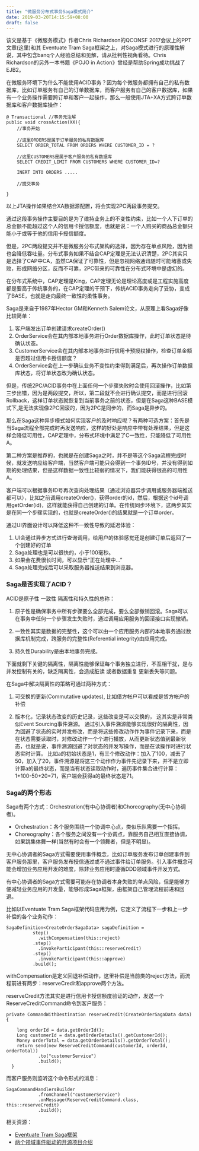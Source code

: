 ```yaml
---
title: "微服务分布式事务Saga模式简介"
date: 2019-03-20T14:15:59+08:00
draft: false
---
```


该文是基于《微服务模式》作者Chris Richardson的QCONSF 2017会议上的PPT文章(这里)和其 Eventuate Tram Saga框架之上，对Saga模式进行的原理性解说，其中包含banq个人经验总结和见解，请从批判性视角看待。Chris Richardson的另外一本书籍《POJO in Action》曾经是帮助Spring成功挑战了EJB2。

在微服务环境下为什么不能使用ACID事务？因为每个微服务都拥有自己的私有数据库，比如订单服务有自己的订单数据库，而客户服务有自己的客户数据库，如果有一个业务操作需要跨订单和客户一起操作，那么一般使用JTA+XA方式跨订单数据库和客户数据库操作：
```
@ Transactional //事务元注解
public void crossAction(XX){
	//事务开始

	//这里ORDERS是属于订单服务的私有数据库
	SELECT ORDER_TOTAL FROM ORDERS WHERE CUSTOMER_ID = ?

    //这里CUSTOMERS是属于客户服务的私有数据库
	SELECT CREDIT_LIMIT FROM CUSTOMERS WHERE CUSTOMER_ID=?

	INERT INTO ORDERS .....

    //提交事务

}
```
以上JTA操作如果结合XA数据源配置，将会实现2PC两段事务提交。

通过这段事务操作主要目的是为了维持业务上的不变性约束，比如一个人下订单的总金额不能超过这个人的信用卡授信额度，也就是说：一个人购买的商品总金额只能小于或等于他的信用卡授信额度。

但是，2PC两段提交并不是微服务分布式架构的选择，因为存在单点风险，因为锁也会降低吞吐量。分布式事务如果不结合CAP定理是无法认识清楚，2PC其实只是选择了CAP中CA，虽然CA保证了可靠性，但是忽视网络通讯随时可能堵塞或失败，形成网络分区，反而不可靠，2PC带来的可靠性在分布式环境中是虚幻的。

在分布式系统中，CAP定理是King，CAP定理无论是理论高度或是工程实施高度都是要高于传统事务的，在CAP定理的干预下，传统ACID事务走向了妥协，变成了BASE，也就是走向最终一致性的柔性事务。

Saga是来自于1987年Hector GM和Kenneth Salem论文，从原理上看Saga好像比较简单：
1. 客户端发出订单创建请求createOrder()
2. OrderService会在其内部本地事务进行Order数据库操作，此时订单状态是待确认状态。
3. CustomerService会在其内部本地事务进行信用卡预授权操作，检查订单金额是否超过信用卡授信额度？
4. OrderService会在上一步确认业务不变性约束得到满足后，再次操作订单数据库状态，将订单状态改为确认状态。

但是，传统2PC/ACID事务中在上面任何一个步骤失败时会使用回滚操作，比如第三步出错，因为是两段提交，所以，第二段就不会进行确认提交，而是进行回滚Rollback，这样订单状态就恢复到当前事务之前的状态，但是在Saga这种BASE模式下,是无法实现像2PC回滚的，因为2PC是同步的，而Saga是异步的。

那么在Saga这种异步模式如何实现客户的及时响应呢？有两种可选方案：首先是当Saga流程全部完成时再发送响应，这样的好处是响应中带有处理结果，但是这样会降低可用性，CAP定理中，分布式环境中满足了C一致性，只能降低了可用性A。

第二种方案是推荐的，也就是在创建Saga之时，并不是等这个Saga流程完成时候，就发送响应给客户端，当然客户端可能只会得到一个事务ID号，并没有得到如期的处理结果，但是这样数据一致性比较弱的情况下，我们能获得很高的可用性A。

客户端可以根据事务ID号再次查询处理结果（通过浏览器异步调用或服务器端推送都可以），比如之前调用createOrder()，获得order的id，然后，根据这个id号调用getOrder(id)，这样就能获得自己创建的订单。在传统同步环境下，这两步其实是在同一个步骤实现的，也就是createOrder()的结果就是一个订单order。

通过UI界面设计可以降低这种不一致性导致的延迟体验：
1. UI会通过异步方式进行查询调用，给用户的体验感觉还是创建订单后返回了一个创建好的订单
2. Saga处理也是可以很快的，小于100毫秒。
3. 如果会花费很长时间，可以显示“正在处理中...”
4. Saga处理完成后可以采取服务器推送结果到浏览器。

### Saga是否实现了ACID？
ACID是原子性 一致性 隔离性和持久性的总称：

1. 原子性是确保事务中所有步骤要么全部完成，要么全部撤销回滚。Saga可以在事务中任何一个步骤发生失败时，通过调用应用服务的回滚接口实现撤销。

2. 一致性其实是数据的完整性，这个可以由一个应用服务内部的本地事务通过数据库机制完成，跨服务的完整性(Referential integrity)由应用完成。

3. 持久性Durability是由本地事务完成。

下面就剩下关键的隔离性，隔离性能够保证每个事务独立进行，不互相干扰，是与并发控制有关的，缺乏隔离性，会造成脏读 或者数据重复 更新丢失等问题。

在Saga中解决隔离性的策略可通过两种方式：
1. 可交换的更新(Commutative updates), 比如借方帐户可以看成是贷方帐户的补偿

2. 版本化，记录状态改变的历史记录，这些改变是可以交换的， 这其实是非常类似Event Sourcing事件溯源。
通过引入事件溯源能够实现很好的隔离性，因为回避了状态的实时并发修改，而是将这些修改动作作为事件记录下来，而是在状态需要读取时，对修改动作一个个进行播放，从而更新状态值到最新状态，也就是说，事件溯源回避了对状态的并发写操作，而是在读操作时进行状态实时计算。
比如a的初始状态是1，有三个修改动作：加入了100，减去了50，加入了20，事件溯源是将这三个动作作为事件先记录下来，并不是立即计算a的最终状态，而是当有状态读取动作时，遍历事件集合进行计算：1+100-50+20=71，客户端会获得a的最终状态是71。

### Saga的两个形态
Saga有两个方式：Orchestration(有中心协调者)和Choreography(无中心协调者)。

* Orchestration：各个服务围绕一个协调中心点，类似乐队需要一个指挥。
* Choreography：各个服务之间没有一个协调点，靠服务自己相互直接协调，如果跳集体舞一样(当然有时会有一个领舞者，但是不明显)。

无中心协调者的Saga方式需要使用事件概念，比如订单服务发布订单创建事件到客户服务那里，客户服务发布授信通过或不通过事件给订单服务。引入事件概念可能会增加业务应用开发的难度，除非业务应用时遵循DDD领域事件开发方式。

有中心协调者的Saga方式需要可能存在协调者本身失败的单点风险，但是能够方便减轻业务应用的开发量，能够形成Saga框架，由框架自己管理流程前进和回退。

比如以Eventuate Tram Saga框架代码应用为例，它定义了流程下一步和上一步补偿的各个业务动作：
```
SagaDefinition<CreateOrderSagaData> sagaDefinition =
          step()
            .withCompensation(this::reject)
          .step()
            .invokeParticipant(this::reserveCredit)
          .step()
            .invokeParticipant(this::approve)
          .build();
```
withCompensation是定义回退补偿动作，这里补偿是当前类的reject方法，而流程前进有两步：reserveCredit和approve两个方法。

reserveCredit方法其实是进行信用卡授信额度验证的动作，发送一个ReserveCreditCommand命令到客户服务：
```
private CommandWithDestination reserveCredit(CreateOrderSagaData data) {

    long orderId = data.getOrderId();
    Long customerId = data.getOrderDetails().getCustomerId();
    Money orderTotal = data.getOrderDetails().getOrderTotal();
    return send(new ReserveCreditCommand(customerId, orderId, orderTotal))
            .to("customerService")
            .build();
  }
```
而客户服务则监听这个命令形式的消息：
```
SagaCommandHandlersBuilder
            .fromChannel("customerService")
            .onMessage(ReserveCreditCommand.class, this::reserveCredit)
            .build();
```

相关资源：

* [Eventuate Tram Saga框架](https://github.com/eventuate-tram/eventuate-tram-sagas)
* [两个领域事件驱动的开源项目介绍](http://www.jdon.com/49112)
